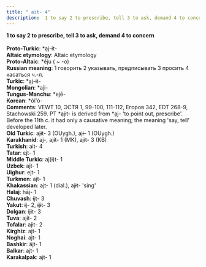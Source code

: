 ```yaml
---
title: " ait- 4"
description:  1 to say 2 to prescribe, tell 3 to ask, demand 4 to concern
---
```

<p data-pagefind-weight="0.5">
<strong> 1 to say 2 to prescribe, tell 3 to ask, demand 4 to concern</strong><br><br>
<strong>Proto-Turkic</strong>:  *ạj-ɨt-<br>
<strong>Altaic etymology</strong>:  Altaic etymology<br>
<strong> Proto-Altaic</strong>:  *ĕju ( ~ -o)<br>
<strong>Russian meaning</strong>:  1 говорить 2 указывать, предписывать 3 просить 4 касаться ч.-л.<br>
<strong>Turkic</strong>:  *ạj-ɨt-<br>
<strong>Mongolian</strong>:  *aji-<br>
<strong>Tungus-Manchu</strong>:  *ejē-<br>
<strong>Korean</strong>:  *òi'ó-<br>
<strong>Comments</strong>:  VEWT 10, ЭСТЯ 1, 99-100, 111-112, Егоров 342, EDT 268-9, Stachowski 259. PT *ạjɨt- is derived from *ạj- 'to point out, prescribe'. Before the 11th c. it had only a causative meaning; the meaning 'say, tell' developed later.<br>
<strong>Old Turkic</strong>:  ajɨt- 3 (OUygh.), ajɨ- 1 (OUygh.)<br>
<strong>Karakhanid</strong>:  aj-, ajɨt- 1 (MK), ajɨt- 3 (KB)<br>
<strong>Turkish</strong>:  ait- 4<br>
<strong>Tatar</strong>:  ɛjt- 1<br>
<strong>Middle Turkic</strong>:  aj(ɨ)t- 1<br>
<strong>Uzbek</strong>:  ajt- 1<br>
<strong>Uighur</strong>:  ejt- 1<br>
<strong>Turkmen</strong>:  ajt- 1<br>
<strong>Khakassian</strong>:  ajt- 1 (dial.), ajɨt- 'sing'<br>
<strong>Halaj</strong>:  hāj- 1<br>
<strong>Chuvash</strong>:  ɨjt- 3<br>
<strong>Yakut</strong>:  ɨj- 2, ɨjɨt- 3<br>
<strong>Dolgan</strong>:  ɨjɨt- 3<br>
<strong>Tuva</strong>:  ajɨt- 2<br>
<strong>Tofalar</strong>:  ajɨt- 2<br>
<strong>Kirghiz</strong>:  ajt- 1<br>
<strong>Noghai</strong>:  ajt- 1<br>
<strong>Bashkir</strong>:  äjt- 1<br>
<strong>Balkar</strong>:  ajt- 1<br>
<strong>Karakalpak</strong>:  ajt- 1<br>

</p>
